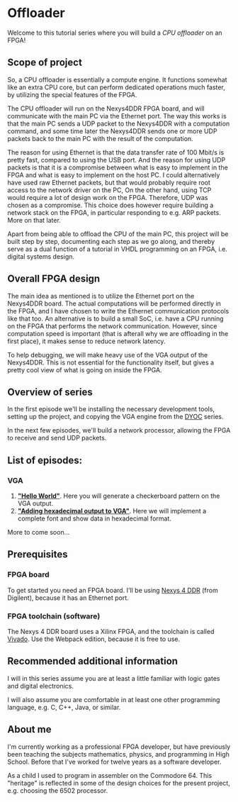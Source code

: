 # Offloader #

Welcome to this tutorial series where you will build a *CPU offloader* on an FPGA!

## Scope of project ##

So, a CPU offloader is essentially a compute engine. It functions somewhat like
an extra CPU core, but can perform dedicated operations much faster, by
utilizing the special features of the FPGA.

The CPU offloader will run on the Nexys4DDR FPGA board, and will communicate
with the main PC via the Ethernet port. The way this works is that the main PC
sends a UDP packet to the Nexys4DDR with a computation command, and some time
later the Nexys4DDR sends one or more UDP packets back to the main PC with the
result of the computation.

The reason for using Ethernet is that the data transfer rate of 100 Mbit/s is
pretty fast, compared to using the USB port. And the reason for using UDP
packets is that it is a compromise between what is easy to implement in the
FPGA and what is easy to implement on the host PC. I could alternatively have
used raw Ethernet packets, but that would probably require root access to the
network driver on the PC, On the other hand, using TCP would require a lot of
design work on the FPGA. Therefore, UDP was chosen as a compromise.  This
choice does however require building a network stack on the FPGA, in particular
responding to e.g. ARP packets. More on that later.

Apart from being able to offload the CPU of the main PC, this project will be
built step by step, documenting each step as we go along, and thereby serve as
a dual function of a tutorial in VHDL programming on an FPGA, i.e. digital
systems design.

## Overall FPGA design ##

The main idea as mentioned is to utilize the Ethernet port on the Nexys4DDR
board.  The actual computations will be performed directly in the FPGA, and I
have chosen to write the Ethernet communication protocols like that too. An
alternative is to build a small SoC, i.e. have a CPU running on the FPGA that
performs the network communication. However, since computation speed is
important (that is afterall why we are offloading in the first place), it makes
sense to reduce network latency.

To help debugging, we will make heavy use of the VGA output of the Nexys4DDR.
This is not essential for the functionality itself, but gives a pretty cool
view of what is going on inside the FPGA.

## Overview of series ##

In the first episode we'll be installing the necessary development tools,
setting up the project, and copying the VGA engine from the
[DYOC](https://github.com/MJoergen/nexys4ddr/tree/master/dyoc) series.

In the next few episodes, we'll build a network processor, allowing the FPGA to
receive and send UDP packets.

## List of episodes: ##
### VGA ###
1.  [**"Hello World"**](Episodes/ep01_-_Hello_World). Here you will generate a
    checkerboard pattern on the VGA output.
2.  [**"Adding hexadecimal output to VGA"**](Episodes/ep04_-_Hexadecimal). Here we will
    implement a complete font and show data in hexadecimal format.

More to come soon...

## Prerequisites ##

### FPGA board ###

To get started you need an FPGA board. I'll be using 
[Nexys 4 DDR](https://reference.digilentinc.com/reference/programmable-logic/nexys-4-ddr/start)
(from Digilent), because it has an Ethernet port.

### FPGA toolchain (software) ###

The Nexys 4 DDR board uses a Xilinx FPGA, and the toolchain is called
[Vivado](https://www.xilinx.com/support/download.html).
Use the Webpack edition, because it is free to use.

## Recommended additional information ##

I will in this series assume you are at least a little familiar with logic
gates and digital electronics.

I will also assume you are comfortable in at least one other programming
language, e.g. C, C++, Java, or similar.

## About me ##

I'm currently working as a professional FPGA developer, but have previously
been teaching the subjects mathematics, physics, and programming in High School.
Before that I've worked for twelve years as a software developer.

As a child I used to program in assembler on the Commodore 64. This "heritage"
is reflected in some of the design choices for the present project, e.g.
choosing the 6502 processor.

